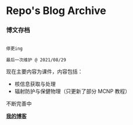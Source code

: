 # Repo's Blog Archive

### 博文存档

```note

停更ing

最后一次维护 @ 2021/08/29

```



现在主要内容为课件，内容包括：

+ 核信息获取与处理
+ 辐射防护与保健物理（只更新了部分 MCNP 教程）



不断完善中

[**我的博客**](https://repo-kristx.github.io/)

